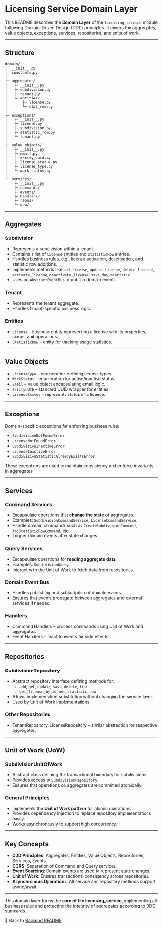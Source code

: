 # Licensing Service Domain Layer

This README describes the **Domain Layer** of the `licensing_service` module following Domain-Driven Design (DDD) principles. It covers the aggregates, value objects, exceptions, services, repositories, and units of work.

---

## Structure

```
domain/
│  __init__.py
│  constants.py
│
├─ aggregates/
│   ├─ __init__.py
│   ├─ subdivision.py
│   ├─ tenant.py
│   └─ entities/
│       ├─ license.py
│       └─ stat_row.py
│
├─ exceptions/
│   ├─ __init__.py
│   ├─ license.py
│   ├─ subdivision.py
│   ├─ statistic_row.py
│   └─ tenant.py
│
├─ value_objects/
│   ├─ __init__.py
│   ├─ email.py
│   ├─ entity_uuid.py
│   ├─ license_status.py
│   ├─ license_type.py
│   └─ work_status.py
│
└─ services/
    ├─ __init__.py
    ├─ commands/
    ├─ events/
    ├─ handlers/
    ├─ repos/
    └─ uow/
```

---

## Aggregates

### Subdivision

- Represents a subdivision within a tenant.
- Contains a list of `License` entities and `StatisticRow` entries.
- Handles business rules, e.g., license activation, deactivation, and statistic row additions.
- Implements methods like `add_license`, `update_license`, `delete_license`, `activate_license`, `deactivate_license`, `save_day_statistic`.
- Uses an `AbstractEventBus` to publish domain events.

### Tenant

- Represents the tenant aggregate.
- Handles tenant-specific business logic.

### Entities

- `License` – business entity representing a license with its properties, status, and operations.
- `StatisticRow` – entity for tracking usage statistics.

---

## Value Objects

- `LicenseType` – enumeration defining license types.
- `WorkStatus` – enumeration for active/inactive status.
- `Email` – value object encapsulating email logic.
- `EntityUUID` – standard UUID wrapper for entities.
- `LicenseStatus` – represents status of a license.

---

## Exceptions

Domain-specific exceptions for enforcing business rules:

- `SubdivisionNotFoundError`
- `LicenseNotFoundError`
- `SubdivisionInactiveError`
- `LicenseInactiveError`
- `SubdivisionStatisticAlreadyExistsError`

These exceptions are used to maintain consistency and enforce invariants in aggregates.

---

## Services

### Command Services

- Encapsulate operations that **change the state** of aggregates.
- Examples: `SubdivisionCommandService`, `LicenseCommandService`.
- Handle domain commands such as `CreateSubdivisionCommand`, `AddStatisticRowCommand`, etc.
- Trigger domain events after state changes.

### Query Services

- Encapsulate operations for **reading aggregate data**.
- Examples: `SubdivisionQuery`.
- Interact with the Unit of Work to fetch data from repositories.

### Domain Event Bus

- Handles publishing and subscription of domain events.
- Ensures that events propagate between aggregates and external services if needed.

### Handlers

- Command Handlers – process commands using Unit of Work and aggregates.
- Event Handlers – react to events for side effects.

---

## Repositories

### SubdivisionRepository

- Abstract repository interface defining methods for:
  - `add`, `get`, `update`, `save`, `delete`, `list`
  - `get_license_by_id`, `add_statistic_row`
- Allows implementation substitution without changing the service layer.
- Used by Unit of Work implementations.

### Other Repositories

- TenantRepository, LicenseRepository – similar abstraction for respective aggregates.

---

## Unit of Work (UoW)

### SubdivisionUnitOfWork

- Abstract class defining the transactional boundary for subdivisions.
- Provides access to `SubdivisionRepository`.
- Ensures that operations on aggregates are committed atomically.

### General Principles

- Implements the **Unit of Work pattern** for atomic operations.
- Provides dependency injection to replace repository implementations easily.
- Works asynchronously to support high concurrency.

---

## Key Concepts

- **DDD Principles**: Aggregates, Entities, Value Objects, Repositories, Services, Events.
- **CQRS**: Separation of Command and Query services.
- **Event Sourcing**: Domain events are used to represent state changes.
- **Unit of Work**: Ensures transactional consistency across repositories.
- **Asynchronous Operations**: All service and repository methods support async/await.

---

This domain layer forms the **core of the licensing_service**, implementing all business rules and protecting the integrity of aggregates according to DDD standards.


🔗 Back to [Backend README](../../../README.md)